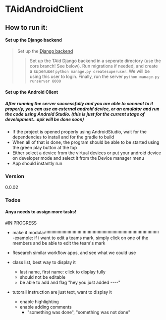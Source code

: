 # TAidAndroidClient

## How to run it:
#### Set up the Django backend
>  Set up the [Django backend](https://github.com/UTAid/TAidBackend/tree/cors)
>> Set up the TAid Django backend in a seperate directory (use the cors branch! See below). Run migrations if needed, and create a superuser ```python manage.py createsuperuser```. We will be using this user to login. Finally, run the server
```python manage.py runserver 8000```


#### Set up the Android Client 
##### After running the server successfully and you are able to connect to it properly, you can use an external android device, or an emulator and run the code using Android Studio. (this is just for the current stage of development.. apk will be done soon)
  - If the project is opened properly using AndroidStudio, wait for the dependencies to install and for the gradle to build
  - When all of that is done, the program should be able to be started using the green play button at the top
  - Either select a device from the virtual devices or put your android device on developer mode and select it from the Device manager menu
  - App should instantly run

### Version
0.0.02


### Todos
#### Anya needs to assign more tasks!

#IN PROGRESS
 - make it modular!!!!!!!!!!!!!!!!!!!!!!!!!!!!!!!!!!!!!!!!!!!!!!!!!!!!!!!!!!!!!!!!!!!!!!!!!!!!!!!!!!!!!!!!!!!
    -example: if i want to edit a teams mark, simply click on one of the members and be able to edit the team's mark
 - Research similar workflow apps, and see what we could use 


 - class list, best way to display it
    - last name, first name: click to display fully
    - should not be editable
    - be able to add and flag "hey you just added ----"
 - tutorail instruction are just text, want to display it
    - enable highlighting 
    - enable adding comments
      - "something was done", "something was not done" 
 
